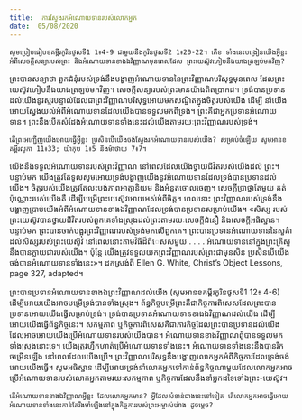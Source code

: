 ```yaml
---
title:  ការស្វែងរកអំណោយទានរបស់លោកអ្នក
date:  05/08/2020
---
```


`សូមប្រៀបធៀបខគម្ពីរកូរិនថូសទី1 1៖4-9 ជាមួយនឹងកូរិនថូសទី2 1៖20-22។ តើខ ទាំងនេះបង្រៀនយើងអ្វីខ្លះ អំពីសេចក្តីសន្យារបស់ព្រះ និងអំណោយទានខាងឯវិញ្ញាណមុនពេលដែល ព្រះយេស៊ូវហៀបនឹងយាងត្រឡប់មកវិញ?`

ព្រះបានសន្យាថា ពួកជំនុំរបស់ទ្រង់នឹងបង្ហាញអំណោយទាននៃព្រះវិញ្ញាណបរិសុទ្ធមុនពេល ដែលព្រះយេស៊ូវហៀបនឹងយាងត្រឡប់មកវិញ។ សេចក្តីសន្យារបស់ព្រះមានយ៉ាងពិតប្រាកដ។ ទ្រង់បានប្រទានដល់យើងនូវស្មរបន្ទាល់ដែលជាព្រះវិញ្ញាណបរិសុទ្ធអោយមកសណ្ឋិតក្នុងចិត្តរបស់យើង ដើម្បី នាំយើងអោយស្វែងយល់អំពីអំណោយទានដែលយើងបានទទួលមកពីទ្រង់។ ព្រះគឹជាអ្នកប្រទានអំណោយ ទាន។ ព្រះនឹងបើកសំដែងអំណោយទានទាំងនេះដល់យើងតាមរយៈព្រះវិញ្ញាណរបស់ទ្រង់។

`តើព្រះអញ្ជើញយើងអោយធ្វើអ្វីខ្លះ ប្រសិនបើយើងចង់ស្វែងរកអំណោយទានរបស់យើង? សម្រាប់ចំឡើយ សូមអានខគម្ពីរលូកា 11៖33; យ៉ាកុប 1៖5 និងម៉ាថាយ 7៖7។`

យើងនឹងទទួលអំណោយទានរបស់ព្រះវិញ្ញាណ នៅពេលដែលយើងថ្វាយជីវិតរបស់យើងដល់ ព្រះ។ បន្ទាប់មក យើងត្រូវតែទូលសូមអោយទ្រង់បង្ហាញយើងនូវអំណោយទានដែលទ្រង់បានប្រទានដល់យើង។ ចិត្តរបស់យើងត្រូវតែលះបង់ភាពអាត្មានិយម និងអំនួតចោលចេញ។ សេចក្តីប្រាថ្នាតែមួយ គត់ប៉ុណ្ណោះរបស់យើងគឺ ដើម្បីបម្រើព្រះយេស៊ូវអោយអស់អំពីចិត្ត។ ពេលនោះ ព្រះវិញ្ញាណរបស់ទ្រង់នឹងបង្ហាញប្រាប់យើងអំពីអំណោយទានខាងឯវិញ្ញាណដែលទ្រង់បានប្រទានសម្រាប់យើង។ «សិស្ស របស់ព្រះយេស៊ូវបានថ្វាយជីវិតរបស់ពួកគេទាំងស្រុងដល់ព្រះតាមរយៈសេចក្តីជំនឿ និងសេចក្តីអធិស្ឋាន។ បន្ទាប់មក ព្រះបានចាក់បង្អុរព្រះវិញ្ញាណរបស់ទ្រង់មកលើពួកគេ។ ព្រះបានប្រទានអំណោយទាននៃសួគ៌ា ដល់សិស្សរបស់ព្រះយេស៊ូវ នៅពេលនោះតាមវិធីដ៏ពិេសសមួយ . . . . អំណោយទាននៅក្នុងព្រះគ្រីស្ទ នឹងបានក្លាយជារបស់យើង។ ប៉ុន្តែ យើងត្រូវទទួលយកព្រះវិញ្ញាណរបស់ព្រះជាមុនសិន ប្រសិនបើយើង ចង់បានអំណោយទានទាំងនេះ»។ ដកស្រង់ពី Ellen G. White, Christ’s Object Lessons, page 327, adapted។

ព្រះបានប្រទានអំណោយទានខាងឯព្រះវិញ្ញាណដល់យើង (សូមអានខគម្ពីរកូរិនថូសទី1 12៖ 4-6) ដើម្បីអោយយើងអាចបម្រើទ្រង់បានទាំងស្រុង។ ព័ន្ធកិច្ចបម្រើព្រះគឺជាកិច្ចការពិសេសដែលព្រះបានប្រទានអោយយើងធ្វើសម្រាប់ទ្រង់។ ទ្រង់បានប្រទានអំណោយទានខាងឯវិញ្ញាណដល់យើង ដើម្បី អោយយើងធ្វើព័ន្ធកិច្ចនេះ។ សកម្មភាព ឬកិច្ចការពិសេសគឺជាភារកិច្ចដែលព្រះបានប្រទានដល់យើងដែលអាចអោយយើងប្រើអំណោយទានរបស់យើងបាន។ អំណោយទានខាងវិញ្ញាណពុំបានទទួលមកទាំងស្រុងនោះទេ។ យើងត្រូវហ្វឹកហាត់ប្រើអំណោយទានទាំងនេះ។ អំណោយទានទាំងនេះនឹងបានរីក ចម្រើនឡើង នៅពេលដែលយើងប្រើ។ ព្រះវិញ្ញាណបរិសុទ្ធនឹងបង្ហាញលោកអ្នកអំពីកិច្ចការដែលទ្រង់ចង់អោយយើងធ្វើ។ សូមអធិស្ឋាន ដើម្បីអោយទ្រង់នាំលោកអ្នកទៅកាន់ព័ន្ធកិច្ចណាមួយដែលលោកអ្នកអាចប្រើអំណោយទានរបស់លោកអ្នកតាមរយៈសកម្មភាព ឬកិច្ចការដែលនឹងនាំអ្នកដទៃទៅឯព្រះ-យេស៊ូវ។

`តើអំណោយទានខាងឯវិញ្ញាណអ្វីខ្លះ ដែលលោកអ្នកមាន? អ្វីដែលសំខាន់ជាងនេះទៅទៀត តើលោកអ្នកអាចធ្វើអោយអំណោយទានទាំងនេះកាន់តែរឹងមាំឡើងនៅក្នុងកិច្ចការរបស់ព្រះអម្ចាស់យ៉ាង ដូចម្តេច?`